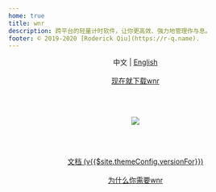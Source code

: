 ```yaml
---
home: true
title: wnr
description: 跨平台的轻量计时软件，让你更高效、强力地管理作与息。
footer: © 2019-2020 [Roderick Qiu](https://r-q.name).
---
```


<center>中文 | <a href="../">English</a></center>

<br />

<center><a href="./download/links.html" class="btn btn--default">现在就下载wnr</a></center>

<br /><br />

<center><img src="https://i.loli.net/2020/02/27/DVz2gE6YuSaklvQ.png"/></center>

<br /><br />

<center><a href="./guide/1-basic-usage.html" class="btn btn--secondary">文档 (v{{$site.themeConfig.versionFor}})</a></center>

<br />

<center><a href="./why-wnr/yes-wnr.html" class="btn btn--third">为什么你需要wnr</a></center>
